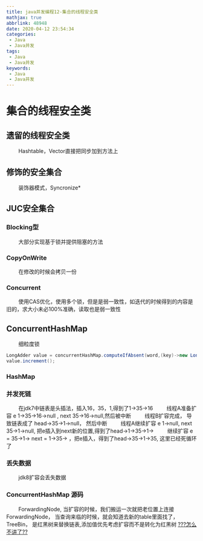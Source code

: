 ```yaml
---
title: java并发编程12-集合的线程安全类
mathjax: true
abbrlink: 48948
date: 2020-04-12 23:54:34
categories:
 - Java
 - Java并发
tags:
 - Java
 - Java并发
keywords:
 - Java
 - Java并发
---
```


# 集合的线程安全类
## 遗留的线程安全类
&emsp;&emsp; Hashtable，Vector直接把同步加到方法上
## 修饰的安全集合
&emsp;&emsp; 装饰器模式，Syncronize*
## JUC安全集合
### Blocking型
&emsp;&emsp; 大部分实现基于锁并提供阻塞的方法
<!--more-->
### CopyOnWrite
&emsp;&emsp; 在修改的时候会拷贝一份
### Concurrent
&emsp;&emsp; 使用CAS优化，使用多个锁，但是是弱一致性，如迭代的时候得到的内容是旧的，求大小未必100%准确，读取也是弱一致性
## ConcurrentHashMap
&emsp;&emsp; 细粒度锁
```java
LongAdder value = concurrentHashMap.computeIfAbsent(word,(key)->new LongAdder());
value.increment();
```
### HashMap
### 并发死链
&emsp;&emsp; 在jdk7中链表是头插法，插入16，35，1,得到了1->35->16
&emsp;&emsp; 线程A准备扩容 e 1->35->16->null ,  next 35->16->null,然后被中断
&emsp;&emsp; 线程B扩容完成， 导致链表成了 head->35->1->null， 然后中断
&emsp;&emsp; 线程A继续扩容 e 1->null, next 35->1->null, 把e插入到next新的位置,得到了head->1->35->1->
&emsp;&emsp; 继续扩容 e = 35->1-> next = 1->35-> ，把e插入，得到了head->35->1->35, 这里已经死循环了
### 丢失数据
&emsp;&emsp; jdk8扩容会丢失数据

### ConcurrentHashMap 源码
&emsp;&emsp; ForwardingNode, 当扩容的时候，我们搬运一次就把老位置上连接ForwardingNode， 当查询来临的时候，就会知道去新的table里面找了，
&emsp;&emsp; TreeBin， 是红黑树来替换链表,添加值优先考虑扩容而不是转化为红黑树
[???怎么不讲了??](https://www.bilibili.com/video/BV16J411h7Rd?p=281)

